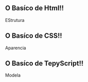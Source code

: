 <h2> O Basíco de Html!! </h2>
EStrutura 
<h2> O Basíco de CSS!! </h2>
Aparencia
<h2> O Basíco de TepyScript!! </h2>
Modela